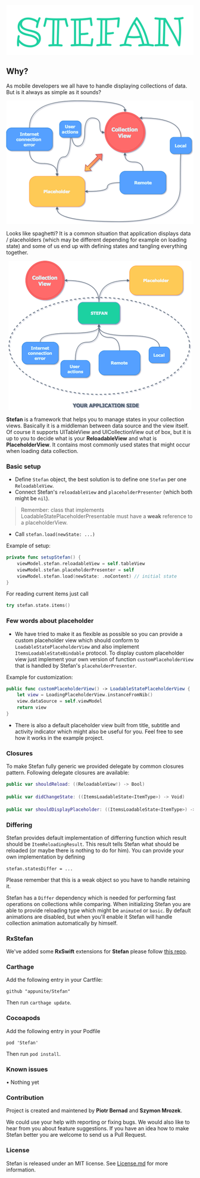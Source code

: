 <p align="center">
  <img src="resources/stefan_logo.png" alt="Stefan logo"/>
</p>

## Why?

As mobile developers we all have to handle displaying collections of data. But is it always as simple as it sounds? 

<p align="center">
  <img src="resources/stefan_spaghetti.png" alt="Stefan spaghetti"/>
</p>

Looks like spaghetti? It is a common situation that application displays data / placeholders (which may be different depending for example on loading state) and some of us end up with defining states and tangling everything together. 

<p align="center">
  <img src="resources/stefan_overview.png" alt="Stefan overview"/>
</p>

**Stefan** is a framework that helps you to manage states in your collection views. Basically it is a middleman between data source and the view itself. Of course it supports UITableView and UICollectionView out of box, but it is up to you to decide what is your **ReloadableView** and what is **PlaceholderView**. It contains most commonly used states that might occur when loading data collection. 

### Basic setup 

- Define `Stefan` object, the best solution is to define one `Stefan` per one `ReloadableView`.
- Connect Stefan's `reloadableView` and `placeholderPresenter` (which both might be `nil`).
> Remember: class that implements LoadableStatePlaceholderPresentable must have a **weak** reference to a placeholderView.
- Call `stefan.load(newState: ...)` 

Example of setup:

```swift
private func setupStefan() {
	viewModel.stefan.reloadableView = self.tableView
	viewModel.stefan.placeholderPresenter = self
	viewModel.stefan.load(newState: .noContent) // initial state
}
```

For reading current items just call 

```swift
try stefan.state.items()
```

### Few words about placeholder

- We have tried to make it as flexible as possible so you can provide a custom placeholder view which should conform to `LoadableStatePlaceholderView` and also implement `ItemsLoadableStateBindable` protocol. To display custom placeholder view just implement your own version of function `customPlaceholderView` that is handled by Stefan's `placeholderPresenter`. 

Example for customization: 

```swift
public func customPlaceholderView() -> LoadableStatePlaceholderView {
	let view = LoadingPlaceholderView.instanceFromNib()
    view.dataSource = self.viewModel
    return view
}
```

- There is also a default placeholder view built from title, subtitle and activity indicator which might also be useful for you. Feel free to see how it works in the example project. 

### Closures

To make Stefan fully generic we provided delegate by common closures pattern. Following delegate closures are available: 

```swift
public var shouldReload: ((ReloadableView!) -> Bool)
    
public var didChangeState: ((ItemsLoadableState<ItemType>) -> Void)
    
public var shouldDisplayPlaceholder: ((ItemsLoadableState<ItemType>) -> Bool)
```

### Differing 

Stefan provides default implementation of differring function which result should be `ItemReloadingResult`. This result tells Stefan what should be reloaded (or maybe there is nothing to do for him). You can provide your own implementation by defining 

`stefan.statesDiffer = ...` 

Please remember that this is a weak object so you have to handle retaining it. 

Stefan has a `Differ` dependency which is needed for performing fast operations on collections while comparing. When initializing Stefan you are able to provide reloading type which might be `animated` or `basic`. By default animations are disabled, but when you'll enable it Stefan will handle collection animation automatically by himself.

### RxStefan

We've added some **RxSwift** extensions for **Stefan** please follow [this repo](https://github.com/appunite/RxStefan).


### Carthage

Add the following entry in your Cartfile:

```
github "appunite/Stefan"
```

Then run `carthage update`.


### Cocoapods

Add the following entry in your Podfile

```
pod 'Stefan'
```

Then run `pod install`.

### Known issues

• Nothing yet

### Contribution

Project is created and maintened by **Piotr Bernad** and **Szymon Mrozek**.

We could use your help with reporting or fixing bugs. We would also like to hear from you about feature suggestions. If you have an idea how to make Stefan better you are welcome to send us a Pull Request.

### License

Stefan is released under an MIT license. See [License.md](LICENSE.md) for more information.
